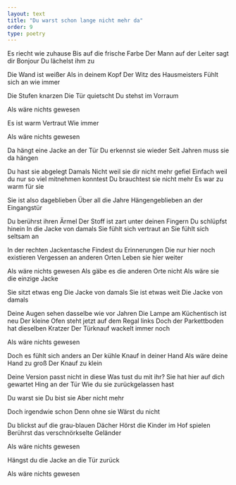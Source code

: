 ```yaml
---
layout: text
title: "Du warst schon lange nicht mehr da"
order: 9
type: poetry
---
```


Es riecht wie zuhause
Bis auf die frische Farbe
Der Mann auf der Leiter sagt dir 
Bonjour
Du lächelst ihm zu

Die Wand ist weißer
Als in deinem Kopf
Der Witz des Hausmeisters
Fühlt sich an wie immer

Die Stufen knarzen
Die Tür quietscht
Du stehst im Vorraum

Als wäre nichts gewesen

Es ist warm
Vertraut
Wie immer

Als wäre nichts gewesen

Da hängt eine Jacke an der Tür
Du erkennst sie wieder
Seit Jahren muss sie da hängen

Du hast sie abgelegt
Damals
Nicht weil sie dir nicht mehr gefiel
Einfach weil du nur so viel mitnehmen konntest
Du brauchtest sie nicht mehr
Es war zu warm für sie

Sie ist also dageblieben
Über all die Jahre
Hängengeblieben an der Eingangstür

Du berührst ihren Ärmel
Der Stoff ist zart unter deinen Fingern
Du schlüpfst hinein
In die Jacke von damals
Sie fühlt sich vertraut an
Sie fühlt sich seltsam an

In der rechten Jackentasche
Findest du Erinnerungen
Die nur hier noch existieren
Vergessen an anderen Orten
Leben sie hier weiter

Als wäre nichts gewesen
Als gäbe es die anderen Orte nicht
Als wäre sie die einzige Jacke

Sie sitzt etwas eng
Die Jacke von damals
Sie ist etwas weit
Die Jacke von damals

Deine Augen sehen dasselbe wie vor Jahren
Die Lampe am Küchentisch ist neu
Der kleine Ofen steht jetzt auf dem Regal links
Doch der Parkettboden hat dieselben Kratzer
Der Türknauf wackelt immer noch

Als wäre nichts gewesen

Doch es fühlt sich anders an
Der kühle Knauf in deiner Hand
Als wäre deine Hand zu groß
Der Knauf zu klein

Deine Version passt nicht in diese
Was tust du mit ihr?
Sie hat hier auf dich gewartet
Hing an der Tür
Wie du sie zurückgelassen hast

Du warst sie
Du bist sie
Aber nicht mehr

Doch irgendwie schon
Denn ohne sie
Wärst du nicht

Du blickst auf die grau-blauen Dächer
Hörst die Kinder im Hof spielen
Berührst das verschnörkselte Geländer

Als wäre nichts gewesen

Hängst du die Jacke an die Tür zurück

Als wäre nichts gewesen
